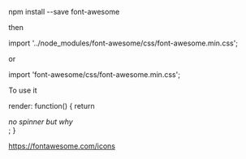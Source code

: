npm install --save font-awesome

then

import '../node_modules/font-awesome/css/font-awesome.min.css'; 

or

import 'font-awesome/css/font-awesome.min.css';

To use it

render: function() {
    return <div><i className="fa fa-spinner fa-spin">no spinner but why</i></div>;
}

https://fontawesome.com/icons